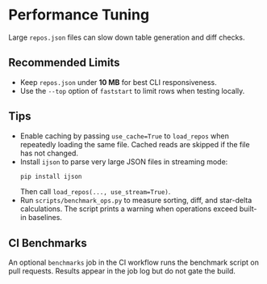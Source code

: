 # Performance Tuning

Large `repos.json` files can slow down table generation and diff checks.

## Recommended Limits

- Keep `repos.json` under **10 MB** for best CLI responsiveness.
- Use the `--top` option of `faststart` to limit rows when testing locally.

## Tips

- Enable caching by passing `use_cache=True` to `load_repos` when repeatedly
  loading the same file. Cached reads are skipped if the file has not changed.
- Install `ijson` to parse very large JSON files in streaming mode:
  ```bash
  pip install ijson
  ```
  Then call `load_repos(..., use_stream=True)`.
- Run `scripts/benchmark_ops.py` to measure sorting, diff, and star-delta
  calculations. The script prints a warning when operations exceed built-in
  baselines.

## CI Benchmarks

An optional `benchmarks` job in the CI workflow runs the benchmark script on
pull requests. Results appear in the job log but do not gate the build.
